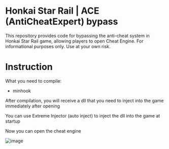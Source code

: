 # Honkai Star Rail | ACE (AntiCheatExpert) bypass
This repository provides code for bypassing the anti-cheat system in Honkai Star Rail game, allowing players to open Cheat Engine. For informational purposes only. Use at your own risk.

# Instruction
What you need to compile:
 - minhook

After compilation, you will receive a dll that you need to inject into the game immediately after opening

You can use Extreme Injector (auto inject) to inject the dll into the game at startup

Now you can open the cheat engine

![image](https://user-images.githubusercontent.com/113752393/235124161-429d62ce-481f-46ae-a36a-63d51a05aae4.png)


